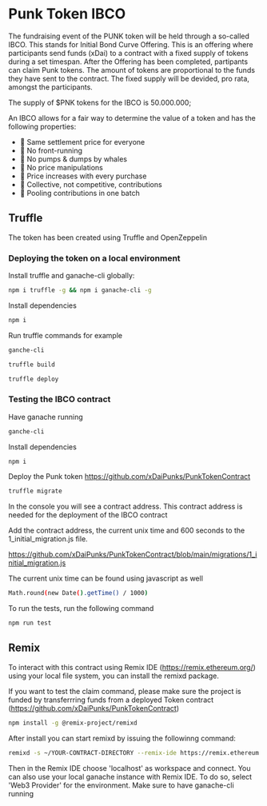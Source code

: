 # Punk Token IBCO
The fundraising event of the PUNK token will be held through a so-called IBCO. This stands for Initial Bond Curve Offering. This is an offering where participants send funds (xDai) to a contract with a fixed supply of tokens during a set timespan. After the Offering has been completed, partipants can claim Punk tokens. The amount of tokens are proportional to the funds they have sent to the contract. The fixed supply will be devided, pro rata, amongst the participants. 

The supply of $PNK tokens for the IBCO is 50.000.000;

An IBCO allows for a fair way to determine the value of a token and has the following properties:
- 🤍 Same settlement price for everyone
- 🤍 No front-running
- 🤍 No pumps & dumps by whales
- 🤍 No price manipulations
- 🤍 Price increases with every purchase
- 🤍 Collective, not competitive, contributions
- 🤍 Pooling contributions in one batch

## Truffle
The token has been created using Truffle and OpenZeppelin 

### Deploying the token on a local environment
Install truffle and ganache-cli globally:
```sh
npm i truffle -g && npm i ganache-cli -g
```

Install dependencies

```sh
npm i 
```

Run truffle commands for example

```sh
ganche-cli

truffle build

truffle deploy
```

### Testing the IBCO contract
Have ganache running

```sh
ganche-cli
```

Install dependencies

```sh
npm i
```

Deploy the Punk token https://github.com/xDaiPunks/PunkTokenContract

```sh
truffle migrate
```

In the console you will see a contract address. This contract address is needed for the deployment of the IBCO contract

Add the contract address, the current unix time and 600 seconds to the 1_initial_migration.js file. 

https://github.com/xDaiPunks/PunkTokenContract/blob/main/migrations/1_initial_migration.js

The current unix time can be found using javascript as well 

```sh
Math.round(new Date().getTime() / 1000)
```

To run the tests, run the following command

```sh
npm run test
```



## Remix
To interact with this contract using Remix IDE (https://remix.ethereum.org/) using your local file system, you can install the remixd package.

If you want to test the claim command, please make sure the project is funded by transferrring funds from a deployed Token contract (https://github.com/xDaiPunks/PunkTokenContract)

```sh
npm install -g @remix-project/remixd
```

After install you can start remixd by issuing the followinng command:

```sh
remixd -s ~/YOUR-CONTRACT-DIRECTORY --remix-ide https://remix.ethereum.org/

```
Then in the Remix IDE choose 'localhost' as workspace and connect. You can also use your local ganache instance with Remix IDE. To do so, select 'Web3 Provider' for the environment. Make sure to have ganache-cli running 
